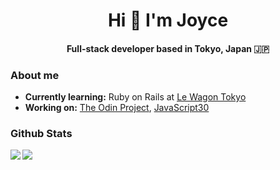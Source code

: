 # <div align="center">Hi 👋 I'm Joyce</div>  
  
#### <div align="center">Full-stack developer based in Tokyo, Japan 🇯🇵</div>  

### About me  

* <b>Currently learning:</b> Ruby on Rails at [Le Wagon Tokyo](https://www.lewagon.com/tokyo)  
* <b>Working on:</b> [The Odin Project](https://www.theodinproject.com/dashboard), [JavaScript30](https://javascript30.com/)

### Github Stats  
<img src="https://github-readme-stats.vercel.app/api?username=joycehwchan&theme=dracula&show_icons=true&count_private=true&hide_border=true" align="left" />  
<img src="https://github-readme-stats.vercel.app/api/top-langs/?username=joycehwchan&show_icons=true&theme=dracula&hide_border=true&layout=compact" align="left" /> 



